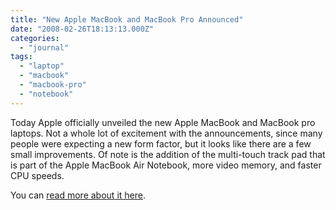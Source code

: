 ```yaml
---
title: "New Apple MacBook and MacBook Pro Announced"
date: "2008-02-26T18:13:13.000Z"
categories: 
  - "journal"
tags: 
  - "laptop"
  - "macbook"
  - "macbook-pro"
  - "notebook"
---
```


Today Apple officially unveiled the new Apple MacBook and MacBook pro laptops. Not a whole lot of excitement with the announcements, since many people were expecting a new form factor, but it looks like there are a few small improvements. Of note is the addition of the multi-touch track pad that is part of the Apple MacBook Air Notebook, more video memory, and faster CPU speeds.

You can [read more about it here](http://www.appleinsider.com/articles/08/02/26/apple_intros_updated_macbooks_and_new_penryn_macbook_pros.html).
